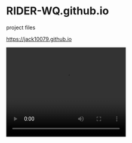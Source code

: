 # RIDER-WQ.github.io
project files

https://jack10079.github.io


<video width="320" height="240" autoplay>
<source src="model.mp4" type="video/mp4">
Your browser does not support the video tag
</video>
